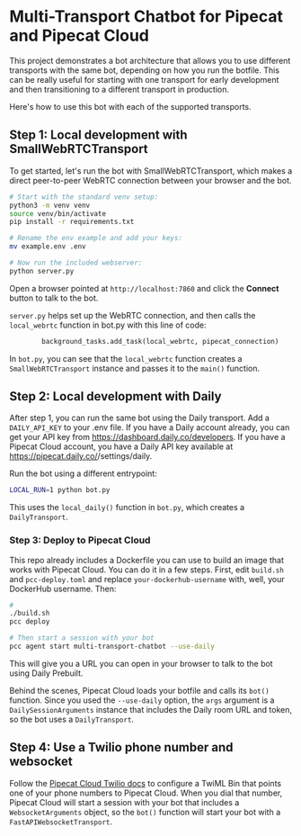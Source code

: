 # Multi-Transport Chatbot for Pipecat and Pipecat Cloud

This project demonstrates a bot architecture that allows you to use different transports with the same bot, depending on how you run the botfile. This can be really useful for starting with one transport for early development and then transitioning to a different transport in production.

Here's how to use this bot with each of the supported transports.

## Step 1: Local development with SmallWebRTCTransport

To get started, let's run the bot with SmallWebRTCTransport, which makes a direct peer-to-peer WebRTC connection between your browser and the bot. 

```bash
# Start with the standard venv setup:
python3 -m venv venv
source venv/bin/activate
pip install -r requirements.txt

# Rename the env example and add your keys:
mv example.env .env

# Now run the included webserver:
python server.py
```

Open a browser pointed at `http://localhost:7860` and click the **Connect** button to talk to the bot.

`server.py` helps set up the WebRTC connection, and then calls the `local_webrtc` function in bot.py with this line of code:

```python
        background_tasks.add_task(local_webrtc, pipecat_connection)
```

In `bot.py`, you can see that the `local_webrtc` function creates a `SmallWebRTCTransport` instance and passes it to the `main()` function.

## Step 2: Local development with Daily

After step 1, you can run the same bot using the Daily transport. Add a `DAILY_API_KEY` to your .env file. If you have a Daily account already, you can get your API key from  https://dashboard.daily.co/developers. If you have a Pipecat Cloud account, you have a Daily API key available at https://pipecat.daily.co/<your-org-slug>/settings/daily.

Run the bot using a different entrypoint:

```bash
LOCAL_RUN=1 python bot.py
```

This uses the `local_daily()` function in `bot.py`, which creates a `DailyTransport`.

### Step 3: Deploy to Pipecat Cloud

This repo already includes a Dockerfile you can use to build an image that works with Pipecat Cloud. You can do it in a few steps. First, edit `build.sh` and `pcc-deploy.toml` and replace `your-dockerhub-username` with, well, your DockerHub username. Then:

```bash
# 
./build.sh
pcc deploy

# Then start a session with your bot
pcc agent start multi-transport-chatbot --use-daily
```

This will give you a URL you can open in your browser to talk to the bot using Daily Prebuilt.

Behind the scenes, Pipecat Cloud loads your botfile and calls its `bot()` function. Since you used the `--use-daily` option, the `args` argument is a `DailySessionArguments` instance that includes the Daily room URL and token, so the bot uses a `DailyTransport`.

## Step 4: Use a Twilio phone number and websocket

Follow the [Pipecat Cloud Twilio docs](https://docs.pipecat.daily.co/pipecat-in-production/twilio-mediastreams) to configure a TwiML Bin that points one of your phone numbers to Pipecat Cloud. When you dial that number, Pipecat Cloud will start a session with your bot that includes a `WebsocketArguments` object, so the `bot()` function will start your bot with a `FastAPIWebsocketTransport`.
